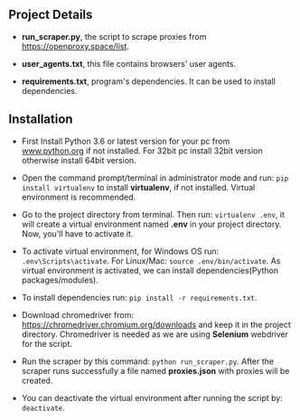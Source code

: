 ## Project Details

* **run_scraper.py**, the script to scrape proxies from https://openproxy.space/list.

* **user_agents.txt**, this file contains browsers' user agents.

* **requirements.txt**, program's dependencies. It can be used to install dependencies.


## Installation

* First Install Python 3.6 or latest version for your pc from www.python.org  if not installed. For 32bit pc install 32bit version otherwise install 64bit version.

* Open the command prompt/terminal in administrator mode and run: ```pip install virtualenv``` to install **virtualenv**, if not installed.
  Virtual environment is recommended.

* Go to the project directory from terminal. Then run: ```virtualenv .env```, it will create a virtual environment named **.env** in your project directory.
  Now, you'll have to activate it.

* To activate virtual environment, for Windows OS run: ```.env\Scripts\activate```. For Linux/Mac: ```source .env/bin/activate```.
  As virtual environment is activated, we can install dependencies(Python packages/modules).

* To install dependencies run: ```pip install -r requirements.txt```.

* Download chromedriver from: https://chromedriver.chromium.org/downloads and keep it in the project directory.
  Chromedriver is needed as we are using **Selenium** webdriver for the script.

* Run the scraper by this command: ```python run_scraper.py```.
  After the scraper runs successfully a file named **proxies.json** with proxies will be created.

* You can deactivate the virtual environment after running the script by: ```deactivate```.
